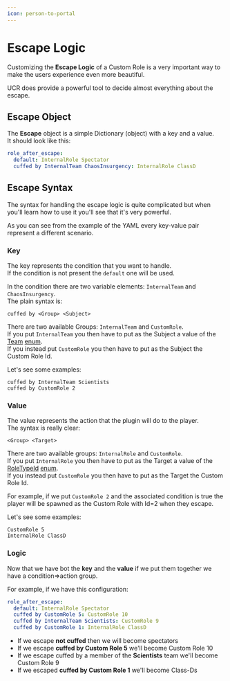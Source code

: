 ```yaml
---
icon: person-to-portal
---
```


# Escape Logic

Customizing the **Escape Logic** of a Custom Role is a very important way to make the users experience even more beautiful.

UCR does provide a powerful tool to decide almost everything about the escape.

## Escape Object

The **Escape** object is a simple Dictionary (object) with a key and a value.\
It should look like this:

```yaml
role_after_escape:
  default: InternalRole Spectator
  cuffed by InternalTeam ChaosInsurgency: InternalRole ClassD
```

## Escape Syntax

The syntax for handling the escape logic is quite complicated but when you'll learn how to use it you'll see that it's very powerful.

As you can see from the example of the YAML every key-value pair represent a different scenario.

### Key

The key represents the condition that you want to handle.\
If the condition is not present the `default` one will be used.

In the condition there are two variable elements: `InternalTeam` and `ChaosInsurgency`.\
The plain syntax is:

```
cuffed by <Group> <Subject>
```

There are two available Groups: `InternalTeam` and `CustomRole`.\
If you put `InternalTeam` you then have to put as the Subject a value of the [Team](../../syntax-notions/enums.md#roletypeid-and-team) [enum](../../syntax-notions/enums.md).\
If you instead put `CustomRole` you then have to put as the Subject the Custom Role Id.

Let's see some examples:

```
cuffed by InternalTeam Scientists
cuffed by CustomRole 2
```

### Value

The value represents the action that the plugin will do to the player.\
The syntax is really clear:

```
<Group> <Target>
```

There are two available groups: `InternalRole` and `CustomRole`.\
If you put `InternalRole` you then have to put as the Target a value of the [RoleTypeId](../../syntax-notions/enums.md#roletypeid-and-team) [enum](../../syntax-notions/enums.md).\
If you instead put `CustomRole` you then have to put as the Target the Custom Role Id.

For example, if we put `CustomRole 2` and the associated condition is true the player will be spawned as the Custom Role with Id=2 when they escape.

Let's see some examples:

```
CustomRole 5
InternalRole ClassD
```

### Logic

Now that we have bot the **key** and the **value** if we put them together we have a condition=>action group.

For example, if we have this configuration:

```yaml
role_after_escape:
  default: InternalRole Spectator
  cuffed by CustomRole 5: CustomRole 10
  cuffed by InternalTeam Scientists: CustomRole 9
  cuffed by CustomRole 1: InternalRole ClassD
```

* If we escape **not cuffed** then we will become spectators
* If we escape **cuffed by Custom Role 5** we'll become Custom Role 10
* If we escape cuffed by a member of the **Scientists** team we'll become Custom Role 9
* If we escaped **cuffed by Custom Role 1** we'll become Class-Ds
